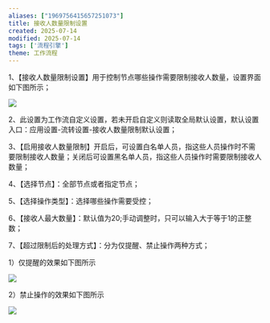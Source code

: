 ```yaml
---
aliases: ["1969756415657251073"]
title: 接收人数量限制设置
created: 2025-07-14
modified: 2025-07-14
tags: ['流程引擎']
theme: 工作流程
---
```


1、【接收人数量限制设置】用于控制节点哪些操作需要限制接收人数量，设置界面如下图所示；

![](5845a381cda70ef664814ebd525fab92.jpg)

2、此设置为工作流自定义设置，若未开启自定义则读取全局默认设置，默认设置入口：应用设置-流转设置-接收人数量限制默认设置；

3、【启用接收人数量限制】开启后，可设置白名单人员，指这些人员操作时不需要限制接收人数量；关闭后可设置黑名单人员，指这些人员操作时需要限制接收人数量；

4、【选择节点】：全部节点或者指定节点；

5、【选择操作类型】：选择哪些操作需要受控；

6、【接收人最大数量】：默认值为20;手动调整时，只可以输入大于等于1的正整数；

7、【超过限制后的处理方式】：分为仅提醒、禁止操作两种方式；

1）仅提醒的效果如下图所示

![](9bc6361e2c3f270f9fa74bc32ce47895.jpg)

2）禁止操作的效果如下图所示

![](d73561fd67c8195dbccd29e243c50b5c.jpg)